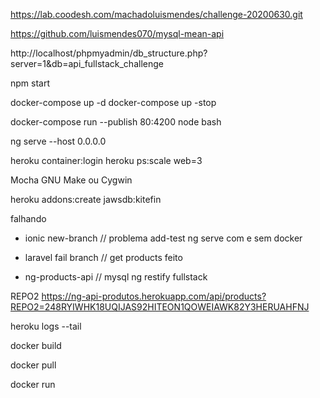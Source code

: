 
https://lab.coodesh.com/machadoluismendes/challenge-20200630.git

https://github.com/luismendes070/mysql-mean-api


http://localhost/phpmyadmin/db_structure.php?server=1&db=api_fullstack_challenge




npm start

docker-compose up -d
docker-compose up -stop

docker-compose run --publish 80:4200 node bash

ng serve --host 0.0.0.0

heroku container:login
heroku ps:scale web=3

Mocha GNU Make ou Cygwin


heroku addons:create jawsdb:kitefin 

falhando

- ionic new-branch // problema add-test ng serve com e sem docker

- laravel fail branch // get products feito

- ng-products-api // mysql ng restify fullstack



REPO2 
https://ng-api-produtos.herokuapp.com/api/products?REPO2=248RYIWHK18UQIJAS92HITEON1QOWEIAWK82Y3HERUAHFNJ

heroku logs --tail

docker build

docker pull

docker run